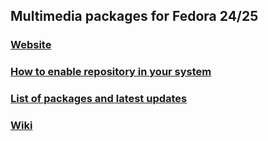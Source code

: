 ## **Multimedia packages for Fedora 24/25**

### [Website](https://unitedrpms.github.io/)

### [How to enable repository in your system](https://github.com/UnitedRPMs/unitedrpms.github.io/blob/master/README.md)

### [List of packages and latest updates](https://goo.gl/Yn0hWI)

### [Wiki](https://github.com/UnitedRPMs/packages/wiki/)
